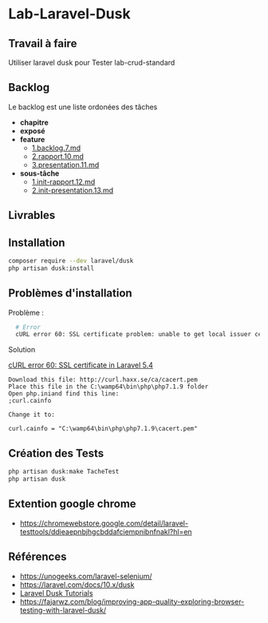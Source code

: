 # Lab-Laravel-Dusk

## Travail à faire

Utiliser laravel dusk pour Tester lab-crud-standard 

## Backlog 

Le backlog est une liste ordonées des tâches 

- **chapitre** 
- **exposé** 
- **feature** 
  - [1.backlog.7.md](./Backlog/feature/1.backlog.7.md) 
  - [2.rapport.10.md](./Backlog/feature/2.rapport.10.md) 
  - [3.presentation.11.md](./Backlog/feature/3.presentation.11.md) 
- **sous-tâche** 
  - [1.init-rapport.12.md](./Backlog/feature/1.init-rapport.12.md) 
  - [2.init-presentation.13.md](./Backlog/feature/2.init-presentation.13.md) 

## Livrables 

## Installation 

```bash
composer require --dev laravel/dusk
php artisan dusk:install
```



## Problèmes d'installation
Problème : 

```bash
  # Error
  cURL error 60: SSL certificate problem: unable to get local issuer certificate (see https://curl.haxx.se/libcurl/c/libcurl-errors.html) for https://googlechromelabs.github.io/chrome-for-testing/last-known-good-versions-with-downloads.json
```

Solution 

[cURL error 60: SSL certificate in Laravel 5.4](https://stackoverflow.com/questions/42094842/curl-error-60-ssl-certificate-in-laravel-5-4)

```
Download this file: http://curl.haxx.se/ca/cacert.pem
Place this file in the C:\wamp64\bin\php\php7.1.9 folder
Open php.iniand find this line:
;curl.cainfo

Change it to:

curl.cainfo = "C:\wamp64\bin\php\php7.1.9\cacert.pem"
```

## Création des Tests

```bash
php artisan dusk:make TacheTest
php artisan dusk
```
## Extention google chrome

- https://chromewebstore.google.com/detail/laravel-testtools/ddieaepnbjhgcbddafciempnibnfnakl?hl=en

## Références
- https://unogeeks.com/laravel-selenium/
- https://laravel.com/docs/10.x/dusk
- [Laravel Dusk Tutorials](https://www.youtube.com/playlist?list=PLe30vg_FG4OTxWw8xdgpI6xEvlEdUSw7u)
- https://fajarwz.com/blog/improving-app-quality-exploring-browser-testing-with-laravel-dusk/